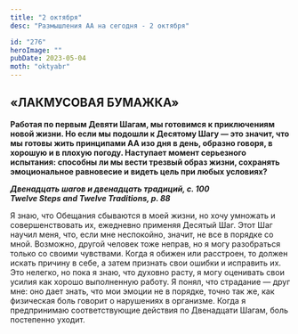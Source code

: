 ```yaml
---
title: "2 октября"
desc: "Размышления АА на сегодня - 2 октября"

id: "276"
heroImage: ""
pubDate: 2023-05-04
moth: "oktyabr"
---
```


## «ЛАКМУСОВАЯ БУМАЖКА»

**Работая по первым Девяти Шагам, мы готовимся к приключениям новой жизни. Но
если мы подошли к Десятому Шагу — это значит, что мы готовы жить принципами АА
изо дня в день, образно говоря, в хорошую и в плохую погоду. Наступает момент
серьезного испытания: способны ли мы вести трезвый образ жизни, сохранять
эмоциональное равновесие и видеть цель при любых условиях?**

**_Двенадцать шагов и двенадцать традиций, с. 100  
Twelve Steps and Twelve Traditions, p. 88_**

Я знаю, что Обещания сбываются в моей жизни, но хочу умножать и
совершенствовать их, ежедневно применяя Десятый Шаг. Этот Шаг научил меня,
что, если мне неспокойно, значит, не все в порядке со мной. Возможно, другой
человек тоже неправ, но я могу разобраться только со своими чувствами. Когда я
обижен или расстроен, то должен искать причину в себе, а затем признать свои
ошибки и исправить их. Это нелегко, но пока я знаю, что духовно расту, я могу
оценивать свои усилия как хорошо выполненную работу. Я понял, что страдание —
друг мне: оно дает знать, что мои эмоции не в порядке, точно так же, как
физическая боль говорит о нарушениях в организме. Когда я предпринимаю
соответствующие действия по Двенадцати Шагам, боль постепенно уходит.
